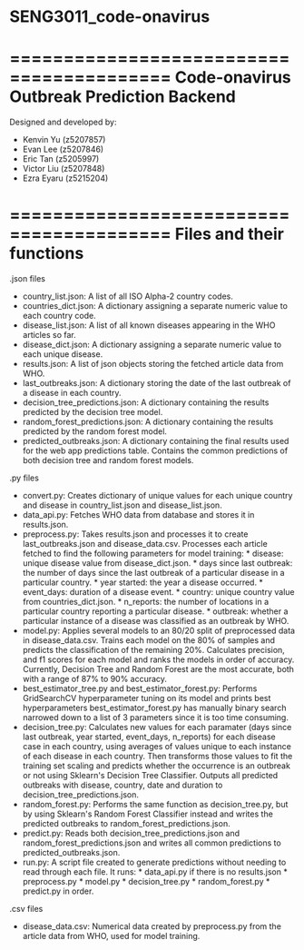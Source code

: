 # SENG3011_code-onavirus
=========================================
Code-onavirus Outbreak Prediction Backend
=========================================
Designed and developed by:
* Kenvin Yu (z5207857)
* Evan Lee (z5207846)
* Eric Tan (z5205997)
* Victor Liu (z5207848)
* Ezra Eyaru (z5215204)

=========================================
Files and their functions
=========================================
.json files
* country_list.json:
    A list of all ISO Alpha-2 country codes.
* countries_dict.json:
    A dictionary assigning a separate numeric value to each country code.
* disease_list.json:
    A list of all known diseases appearing in the WHO articles so far.
* disease_dict.json:
    A dictionary assigning a separate numeric value to each unique disease.
* results.json:
    A list of json objects storing the fetched article data from WHO.
* last_outbreaks.json:
    A dictionary storing the date of the last outbreak of a disease in each country.
* decision_tree_predictions.json:
    A dictionary containing the results predicted by the decision tree model.
* random_forest_predictions.json:
    A dictionary containing the results predicted by the random forest model.
* predicted_outbreaks.json:
    A dictionary containing the final results used for the web app predictions table.
    Contains the common predictions of both decision tree and random forest models.

.py files
* convert.py:
    Creates dictionary of unique values for each unique country and disease in
    country_list.json and disease_list.json.
* data_api.py:
    Fetches WHO data from database and stores it in results.json.
* preprocess.py:
    Takes results.json and processes it to create last_outbreaks.json and disease_data.csv.
    Processes each article fetched to find the following parameters for model training:
        * disease: unique disease value from disease_dict.json.
        * days since last outbreak: the number of days since the last outbreak of a particular disease in a particular country.
        * year started: the year a disease occurred.
        * event_days: duration of a disease event.
        * country: unique country value from countries_dict.json.
        * n_reports: the number of locations in a particular country reporting a particular disease.
        * outbreak: whether a particular instance of a disease was classified as an outbreak by WHO.
* model.py:
    Applies several models to an 80/20 split of preprocessed data in disease_data.csv.
    Trains each model on the 80% of samples and predicts the classification of the remaining 20%.
    Calculates precision, and f1 scores for each model and ranks the models in order of accuracy.
    Currently, Decision Tree and Random Forest are the most accurate, both with a range of 87% to 90% accuracy.
* best_estimator_tree.py and best_estimator_forest.py:
    Performs GridSearchCV hyperparameter tuning on its model and prints best hyperparameters
    best_estimator_forest.py has manually binary search narrowed down to a list of 3 parameters since it is too time consuming.
* decision_tree.py:
    Calculates new values for each paramater (days since last outbreak, year started, event_days, n_reports)
    for each disease case in each country, using averages of values unique to each instance of each disease in each country. 
    Then transforms those values to fit the training set scaling and predicts whether the occurrence is an outbreak or not 
    using Sklearn's Decision Tree Classifier. Outputs all predicted outbreaks with disease, country, date and duration to 
    decision_tree_predictions.json.
* random_forest.py:
    Performs the same function as decision_tree.py, but by using Sklearn's Random Forest Classifier instead and writes
    the predicted outbreaks to random_forest_predictions.json.
* predict.py:
    Reads both decision_tree_predictions.json and random_forest_predictions.json and writes all common predictions to
    predicted_outbreaks.json.
* run.py:
    A script file created to generate predictions without needing to read through each file.
    It runs:
        * data_api.py if there is no results.json
        * preprocess.py
        * model.py
        * decision_tree.py
        * random_forest.py
        * predict.py
    in order.

.csv files
* disease_data.csv:
    Numerical data created by preprocess.py from the article data from WHO, 
    used for model training.